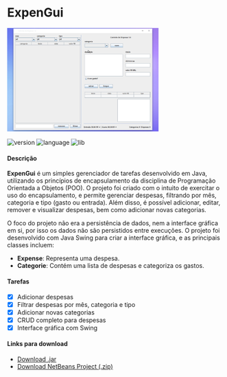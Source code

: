 # ExpenGui
<img id='right' src='expen.gif' alt='Gif do Projeto' width='70%'>

<div id='dados'>
  <div id="left">

  ![version](https://img.shields.io/badge/version-1.0.0-brightgreen)
  ![language](https://img.shields.io/badge/language-Java-blue)
  ![lib](https://img.shields.io/badge/libs-Swing-orange)

  #### Descrição
  **ExpenGui** é um simples gerenciador de tarefas desenvolvido em Java, utilizando os princípios de encapsulamento da disciplina de Programação Orientada a Objetos (POO). O projeto foi criado com o intuito de exercitar o uso do encapsulamento, e permite gerenciar despesas, filtrando por mês, categoria e tipo (gasto ou entrada). Além disso, é possível adicionar, editar, remover e visualizar despesas, bem como adicionar novas categorias.

  O foco do projeto não era a persistência de dados, nem a interface gráfica em si, por isso os dados não são persistidos entre execuções. O projeto foi desenvolvido com Java Swing para criar a interface gráfica, e as principais classes incluem:
  
  - **Expense**: Representa uma despesa.
  - **Categorie**: Contém uma lista de despesas e categoriza os gastos.

  #### Tarefas

  - [x] Adicionar despesas
  - [x] Filtrar despesas por mês, categoria e tipo
  - [x] Adicionar novas categorias
  - [x] CRUD completo para despesas
  - [x] Interface gráfica com Swing

  #### Links para download

  - [Download .jar](ExpenGui.jar)
  - [Download NetBeans Project (.zip)](PRJ_ExpenGui.zip)

  </div>

</div>

